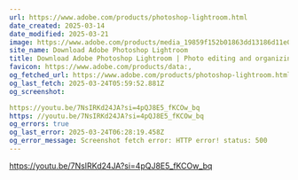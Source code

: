 ```yaml
---
url: https://www.adobe.com/products/photoshop-lightroom.html
date_created: 2025-03-14
date_modified: 2025-03-21
image: https://www.adobe.com/products/media_19859f152b01863dd13186d11e0390e798a7165a1.jpeg?width=1200&format=pjpg&optimize=medium
site_name: Download Adobe Photoshop Lightroom
title: Download Adobe Photoshop Lightroom | Photo editing and organizing
favicon: https://www.adobe.com/products/data:,
og_fetched_url: https://www.adobe.com/products/photoshop-lightroom.html
og_last_fetch: 2025-03-24T05:59:52.881Z
og_screenshot: 

https://youtu.be/7NsIRKd24JA?si=4pQJ8E5_fKCOw_bq
https: //youtu.be/7NsIRKd24JA?si=4pQJ8E5_fKCOw_bq
og_errors: true
og_last_error: 2025-03-24T06:28:19.458Z
og_error_message: Screenshot fetch error: HTTP error! status: 500
---
```



https://youtu.be/7NsIRKd24JA?si=4pQJ8E5_fKCOw_bq